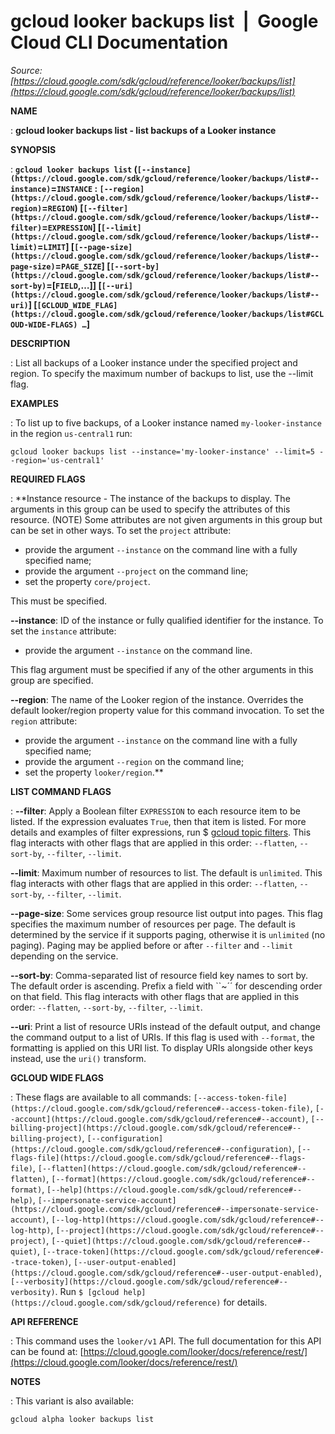 # gcloud looker backups list  |  Google Cloud CLI Documentation

*Source: [https://cloud.google.com/sdk/gcloud/reference/looker/backups/list](https://cloud.google.com/sdk/gcloud/reference/looker/backups/list)*

**NAME**

: **gcloud looker backups list - list backups of a Looker instance**

**SYNOPSIS**

: **`gcloud looker backups list` (`[--instance](https://cloud.google.com/sdk/gcloud/reference/looker/backups/list#--instance)`=`INSTANCE` : `[--region](https://cloud.google.com/sdk/gcloud/reference/looker/backups/list#--region)`=`REGION`) [`[--filter](https://cloud.google.com/sdk/gcloud/reference/looker/backups/list#--filter)`=`EXPRESSION`] [`[--limit](https://cloud.google.com/sdk/gcloud/reference/looker/backups/list#--limit)`=`LIMIT`] [`[--page-size](https://cloud.google.com/sdk/gcloud/reference/looker/backups/list#--page-size)`=`PAGE_SIZE`] [`[--sort-by](https://cloud.google.com/sdk/gcloud/reference/looker/backups/list#--sort-by)`=[`FIELD`,…]] [`[--uri](https://cloud.google.com/sdk/gcloud/reference/looker/backups/list#--uri)`] [`[GCLOUD_WIDE_FLAG](https://cloud.google.com/sdk/gcloud/reference/looker/backups/list#GCLOUD-WIDE-FLAGS) …`]**

**DESCRIPTION**

: List all backups of a Looker instance under the specified project and region.
To specify the maximum number of backups to list, use the --limit flag.

**EXAMPLES**

: To list up to five backups, of a Looker instance named
`my-looker-instance` in the region `us-central1` run:

```
gcloud looker backups list --instance='my-looker-instance' --limit=5 --region='us-central1'
```

**REQUIRED FLAGS**

: **Instance resource - The instance of the backups to display. The arguments in
this group can be used to specify the attributes of this resource. (NOTE) Some
attributes are not given arguments in this group but can be set in other ways.
To set the `project` attribute:

- provide the argument `--instance` on the command line with a fully
specified name;
- provide the argument `--project` on the command line;
- set the property `core/project`.

This must be specified.

**--instance**:
ID of the instance or fully qualified identifier for the instance.
To set the `instance` attribute:

- provide the argument `--instance` on the command line.

This flag argument must be specified if any of the other arguments in this group
are specified.

**--region**:
The name of the Looker region of the instance. Overrides the default
looker/region property value for this command invocation.
To set the `region` attribute:

- provide the argument `--instance` on the command line with a fully
specified name;
- provide the argument `--region` on the command line;
- set the property `looker/region`.**

**LIST COMMAND FLAGS**

: **--filter**:
Apply a Boolean filter `EXPRESSION` to each resource item
to be listed. If the expression evaluates `True`, then that item is
listed. For more details and examples of filter expressions, run $ [gcloud topic filters](https://cloud.google.com/sdk/gcloud/reference/topic/filters). This flag
interacts with other flags that are applied in this order:
`--flatten`, `--sort-by`, `--filter`,
`--limit`.

**--limit**:
Maximum number of resources to list. The default is `unlimited`. This
flag interacts with other flags that are applied in this order:
`--flatten`, `--sort-by`, `--filter`,
`--limit`.

**--page-size**:
Some services group resource list output into pages. This flag specifies the
maximum number of resources per page. The default is determined by the service
if it supports paging, otherwise it is `unlimited` (no paging).
Paging may be applied before or after `--filter` and
`--limit` depending on the service.

**--sort-by**:
Comma-separated list of resource field key names to sort by. The default order
is ascending. Prefix a field with ``~´´ for descending order on that
field. This flag interacts with other flags that are applied in this order:
`--flatten`, `--sort-by`, `--filter`,
`--limit`.

**--uri**:
Print a list of resource URIs instead of the default output, and change the
command output to a list of URIs. If this flag is used with
`--format`, the formatting is applied on this URI list. To display
URIs alongside other keys instead, use the `uri()` transform.

**GCLOUD WIDE FLAGS**

: These flags are available to all commands: `[--access-token-file](https://cloud.google.com/sdk/gcloud/reference#--access-token-file)`,
`[--account](https://cloud.google.com/sdk/gcloud/reference#--account)`, `[--billing-project](https://cloud.google.com/sdk/gcloud/reference#--billing-project)`,
`[--configuration](https://cloud.google.com/sdk/gcloud/reference#--configuration)`,
`[--flags-file](https://cloud.google.com/sdk/gcloud/reference#--flags-file)`,
`[--flatten](https://cloud.google.com/sdk/gcloud/reference#--flatten)`, `[--format](https://cloud.google.com/sdk/gcloud/reference#--format)`, `[--help](https://cloud.google.com/sdk/gcloud/reference#--help)`, `[--impersonate-service-account](https://cloud.google.com/sdk/gcloud/reference#--impersonate-service-account)`,
`[--log-http](https://cloud.google.com/sdk/gcloud/reference#--log-http)`,
`[--project](https://cloud.google.com/sdk/gcloud/reference#--project)`, `[--quiet](https://cloud.google.com/sdk/gcloud/reference#--quiet)`, `[--trace-token](https://cloud.google.com/sdk/gcloud/reference#--trace-token)`, `[--user-output-enabled](https://cloud.google.com/sdk/gcloud/reference#--user-output-enabled)`,
`[--verbosity](https://cloud.google.com/sdk/gcloud/reference#--verbosity)`.
Run `$ [gcloud help](https://cloud.google.com/sdk/gcloud/reference)` for details.

**API REFERENCE**

: This command uses the `looker/v1` API. The full documentation for
this API can be found at: [https://cloud.google.com/looker/docs/reference/rest/](https://cloud.google.com/looker/docs/reference/rest/)

**NOTES**

: This variant is also available:

```
gcloud alpha looker backups list
```